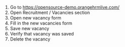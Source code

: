 1. Go to https://opensource-demo.orangehrmlive.com/
2. Open Recruitment / Vacancies section
3. Open new vacancy form
4. Fill in the new vacancies form
5. Save new vacancy
6. Verify that vacancy was saved
7. Delete the vacancy
